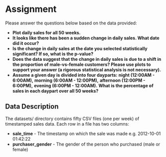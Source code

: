 # Assignment
Please answer the questions below based on the data provided:

- **Plot daily sales for all 50 weeks.**
- **It looks like there has been a sudden change in daily sales. What date did it occur?**
- **Is the change in daily sales at the date you selected statistically significant? If so, what is the p-value?**
- **Does the data suggest that the change in daily sales is due to a shift in the proportion of male-vs-female customers? Please use plots to support your answer (a rigorous statistical analysis is not necessary).**
- **Assume a given day is divided into four dayparts:**
**night (12:00AM - 6:00AM),**
**morning (6:00AM - 12:00PM),**
**afternoon (12:00PM - 6:00PM),**
**evening (6:00PM - 12:00AM).**
**What is the percentage of sales in each daypart over all 50 weeks?**

## Data Description
The datasets/ directory contains fifty CSV files (one per week) of timestamped sales data. Each row in a file has two columns:

- **sale_time** - The timestamp on which the sale was made e.g. 2012-10-01 01:42:22
- **purchaser_gender** - The gender of the person who purchased (male or female)
